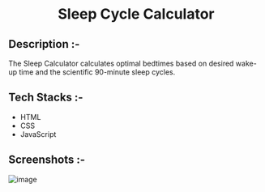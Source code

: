 # <p align="center">Sleep Cycle Calculator</p>

## Description :-

The Sleep Calculator calculates optimal bedtimes based on desired wake-up time and the scientific 90-minute sleep cycles.

## Tech Stacks :-

- HTML
- CSS
- JavaScript

## Screenshots :-

![image](https://github.com/Rakesh9100/CalcDiverse/assets/73993775/54c29147-b47e-474a-b1bb-e28bc175f555)
